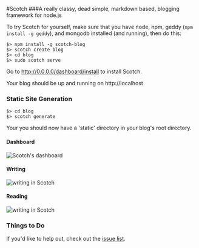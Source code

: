 #Scotch
###A really classy, dead simple, markdown based, blogging framework for node.js

To try Scotch for yourself, make sure that you have node, npm, geddy (`npm install -g geddy`), and mongodb installed (and running), then do this:

    $> npm install -g scotch-blog
    $> scotch create blog
    $> cd blog
    $> sudo scotch serve

Go to http://0.0.0.0/dashboard/install to install Scotch.

Your blog should be up and running on http://localhost

### Static Site Generation

    $> cd blog
    $> scotch generate
    
Your you should now have a 'static' directory in your blog's root directory.

#### Dashboard

![Scotch's dashboard](https://dl.dropbox.com/u/7982297/scotch_screens/newdash.png)


#### Writing

![writing in Scotch](https://dl.dropbox.com/u/7982297/scotch_screens/newwrite.png)


#### Reading

![writing in Scotch](https://dl.dropbox.com/u/7982297/scotch_screens/newread.png)


### Things to Do

If you'd like to help out, check out the [issue list](https://github.com/Techwraith/scotch/issues?state=open).
